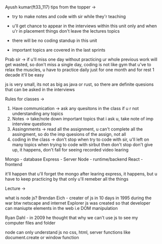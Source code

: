 Ayush kumar(ft33_117) tips from the topper ->

- try to make notes and code with sir while they'r teaching

- u'll get chance to appear in the interviews within this unit only and when u'r in placement things don't leave the lectures topics

- there will be no coding standup in this unit

- important topics are covered in the last sprints 




Prab sir ->
if u'll miss one day without practicing ur whole previous work will get wasted, so don't miss a single day, 
coding is not like gym that u've to relax the muscles, u have to practice daily just for one month and for rest 1 decade it'll be easy 

js is very small, its not as big as java or rust, so there are definite quesions that can be asked in the interviews 

Rules for classes ->

1. Have communication           -> ask any quesitons in the class if u r not understanding any topics
2. Notes                        -> take/note down important topics that i ask u, take note of imp interview questions
3. Assingnments                 -> read all the assignment, u can't complete all the assingment, so do the imp quesions of the assign, not all
4. coding in the class          -> don't stop when try to code with sir, u'll left on many topics when trying to code with sirbut then don't stop don't give up, it happens, don't fall for seeing recorded video learing

Mongo - database
Express - Server
Node - runtime/backend
React - frontend

it'll happen that u'll forget the mongo after learing express, it happens, but u have to keep practicing by that only u'll remeber all the things


Lecture -> 

what is node js?
Brendan Eich - creater of js in 10 days in 1995 during the war btw netscape and internet Explorer
js was created so that developer can maniupte elements in the web i.e DOM manipulation 

Ryan Dahl - in 2009 he thought that why we can't use js to see my computer files and folder 

node can only understand js no css, html, server functions like document.create or window function 